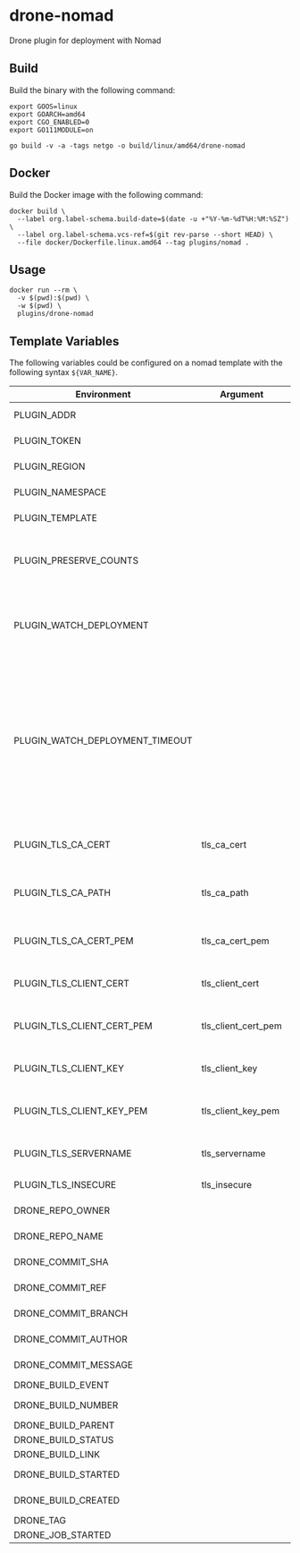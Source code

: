 # drone-nomad

Drone plugin for deployment with Nomad

## Build

Build the binary with the following command:

```console
export GOOS=linux
export GOARCH=amd64
export CGO_ENABLED=0
export GO111MODULE=on

go build -v -a -tags netgo -o build/linux/amd64/drone-nomad
```

## Docker

Build the Docker image with the following command:

```console
docker build \
  --label org.label-schema.build-date=$(date -u +"%Y-%m-%dT%H:%M:%SZ") \
  --label org.label-schema.vcs-ref=$(git rev-parse --short HEAD) \
  --file docker/Dockerfile.linux.amd64 --tag plugins/nomad .
```

## Usage

```console
docker run --rm \
  -v $(pwd):$(pwd) \
  -w $(pwd) \
  plugins/drone-nomad
```

## Template Variables

The following variables could be configured on a nomad template with the following syntax `${VAR_NAME}`.

| Environment | Argument | Description |
|---|---|---|
| PLUGIN_ADDR | | nomad addr |
| PLUGIN_TOKEN | | nomad token |
| PLUGIN_REGION | | nomad region |
| PLUGIN_NAMESPACE | | nomad namespace |
| PLUGIN_TEMPLATE | | nomad template |
| PLUGIN_PRESERVE_COUNTS | | preserve task counts when deploying (bool) |
| PLUGIN_WATCH_DEPLOYMENT | | trigger a deploy and wait till the deployment is complete (bool) |
| PLUGIN_WATCH_DEPLOYMENT_TIMEOUT | | if watch deployment is enabled, wait up to this time duration for the deploy to finish. Errors on timeout. Default: "5m" (duration string) |
| PLUGIN_TLS_CA_CERT | tls_ca_cert | nomad tls ca certificate file |
| PLUGIN_TLS_CA_PATH | tls_ca_path | nomad tls ca certificate file path |
| PLUGIN_TLS_CA_CERT_PEM | tls_ca_cert_pem | nomad tls ca certificate pem |
| PLUGIN_TLS_CLIENT_CERT | tls_client_cert | nomad tls client certificate |
| PLUGIN_TLS_CLIENT_CERT_PEM | tls_client_cert_pem | nomad tls client certificate pem |
| PLUGIN_TLS_CLIENT_KEY | tls_client_key | nomad tls client private key |
| PLUGIN_TLS_CLIENT_KEY_PEM | tls_client_key_pem | nomad tls client private key pem |
| PLUGIN_TLS_SERVERNAME | tls_servername | nomad tls server name |
| PLUGIN_TLS_INSECURE | tls_insecure | nomad tls insecure |
| DRONE_REPO_OWNER | | repository owner |
| DRONE_REPO_NAME | | repository name |
| DRONE_COMMIT_SHA | | git commit sha |
| DRONE_COMMIT_REF | | git commit ref |
| DRONE_COMMIT_BRANCH | | git commit branch |
| DRONE_COMMIT_AUTHOR | | git author name |
| DRONE_COMMIT_MESSAGE | | commit message |
| DRONE_BUILD_EVENT | | build event |
| DRONE_BUILD_NUMBER | | build number |
| DRONE_BUILD_PARENT | | build parent |
| DRONE_BUILD_STATUS | | build status |
| DRONE_BUILD_LINK | | build link |
| DRONE_BUILD_STARTED | | build started |
| DRONE_BUILD_CREATED | | build created |
| DRONE_TAG | | build tag |
| DRONE_JOB_STARTED | | job started |
